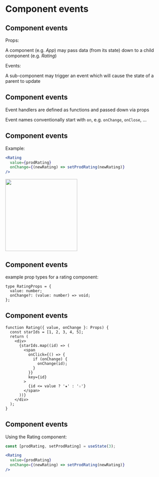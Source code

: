 # Component events

## Component events

Props:

A component (e.g. _App_) may pass data (from its state) down to a child component (e.g. _Rating_)

Events:

A sub-component may trigger an event which will cause the state of a parent to update

## Component events

Event handlers are defined as functions and passed down via props

Event names conventionally start with `on`, e.g. `onChange`, `onClose`, ...

## Component events

Example:

```jsx
<Rating
  value={prodRating}
  onChange={(newRating) => setProdRating(newRating)}
/>
```

<img src="assets/rating.png" style="width: 16em" />

## Component events

example prop types for a rating component:

```tsx
type RatingProps = {
  value: number;
  onChange?: (value: number) => void;
};
```

## Component events

```tsx
function Rating({ value, onChange }: Props) {
  const starIds = [1, 2, 3, 4, 5];
  return (
    <div>
      {starIds.map((id) => (
        <span
          onClick={() => {
            if (onChange) {
              onChange(id);
            }
          }}
          key={id}
        >
          {id <= value ? '★' : '☆'}
        </span>
      ))}
    </div>
  );
}
```

## Component events

Using the Rating component:

```jsx
const [prodRating, setProdRating] = useState(3);
```

```jsx
<Rating
  value={prodRating}
  onChange={(newRating) => setProdRating(newRating)}
/>
```

